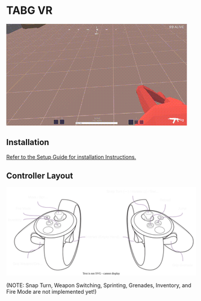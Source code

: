 # TABG VR
![Shooting Test](img/shoot_test.gif)

## Installation
[Refer to the Setup Guide for installation Instructions.](SETUP.md)

## Controller Layout
![Controller Layout](auxillary/controller_layout.svg)

(NOTE: Snap Turn, Weapon Switching, Sprinting, Grenades, Inventory, and Fire Mode are not implemented yet!)